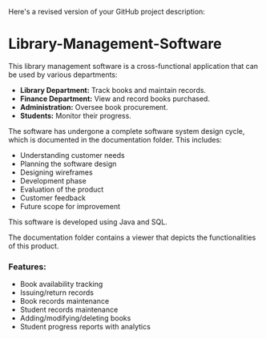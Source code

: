 Here's a revised version of your GitHub project description:

# Library-Management-Software

This library management software is a cross-functional application that can be used by various departments:

- **Library Department:** Track books and maintain records.
- **Finance Department:** View and record books purchased.
- **Administration:** Oversee book procurement.
- **Students:** Monitor their progress.

The software has undergone a complete software system design cycle, which is documented in the documentation folder. This includes:

- Understanding customer needs
- Planning the software design
- Designing wireframes
- Development phase
- Evaluation of the product
- Customer feedback
- Future scope for improvement

This software is developed using Java and SQL.

The documentation folder contains a viewer that depicts the functionalities of this product.

### Features:
- Book availability tracking
- Issuing/return records
- Book records maintenance
- Student records maintenance
- Adding/modifying/deleting books
- Student progress reports with analytics
